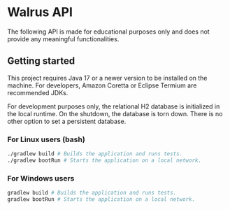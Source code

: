 # Walrus API

The following API is made for educational purposes only and does not provide any meaningful functionalities.

## Getting started

This project requires Java 17 or a newer version to be installed on the machine.
For developers, Amazon Coretta or Eclipse Termium are recommended JDKs.

For development purposes only, the relational H2 database is initialized in the local runtime.
On the shutdown, the database is torn down. There is no other option to set a persistent database.

### For Linux users (bash)

```bash
./gradlew build # Builds the application and runs tests.
./gradlew bootRun # Starts the application on a local network. 
```

### For Windows users

```bash
gradlew build # Builds the application and runs tests.
gradlew bootRun # Starts the application on a local network. 
```

